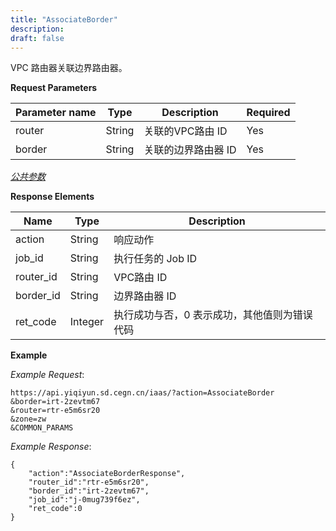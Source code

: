 ```yaml
---
title: "AssociateBorder"
description: 
draft: false
---
```




VPC 路由器关联边界路由器。


**Request Parameters**

| Parameter name | Type | Description | Required |
| --- | --- | --- | --- |
| router | String | 关联的VPC路由 ID | Yes |
| border | String | 关联的边界路由器 ID | Yes |

[_公共参数_](../../../parameters/)

**Response Elements**

| Name | Type | Description |
| --- | --- | --- |
| action | String | 响应动作 |
| job_id | String | 执行任务的 Job ID |
| router_id | String | VPC路由 ID |
| border_id | String | 边界路由器 ID |
| ret_code | Integer | 执行成功与否，0 表示成功，其他值则为错误代码 |

**Example**

_Example Request_:

```
https://api.yiqiyun.sd.cegn.cn/iaas/?action=AssociateBorder
&border=irt-2zevtm67
&router=rtr-e5m6sr20
&zone=zw
&COMMON_PARAMS
```

_Example Response_:

```
{
    "action":"AssociateBorderResponse",
    "router_id":"rtr-e5m6sr20",
    "border_id":"irt-2zevtm67",
    "job_id":"j-0mug739f6ez",
    "ret_code":0
}
```